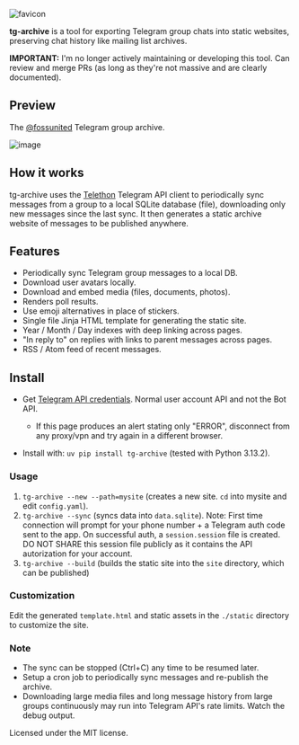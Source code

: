 
![favicon](https://user-images.githubusercontent.com/547147/111869334-eb48f100-89a4-11eb-9c0c-bc74cdee197a.png)


**tg-archive** is a tool for exporting Telegram group chats into static websites, preserving chat history like mailing list archives.

**IMPORTANT:** I'm no longer actively maintaining or developing this tool. Can review and merge PRs (as long as they're not massive and are clearly documented).

## Preview
The [@fossunited](https://tg.fossunited.org) Telegram group archive.

![image](https://user-images.githubusercontent.com/547147/111869398-44188980-89a5-11eb-936f-01d98276ba6a.png)


## How it works
tg-archive uses the [Telethon](https://github.com/LonamiWebs/Telethon) Telegram API client to periodically sync messages from a group to a local SQLite database (file), downloading only new messages since the last sync. It then generates a static archive website of messages to be published anywhere.

## Features
- Periodically sync Telegram group messages to a local DB.
- Download user avatars locally.
- Download and embed media (files, documents, photos).
- Renders poll results.
- Use emoji alternatives in place of stickers.
- Single file Jinja HTML template for generating the static site.
- Year / Month / Day indexes with deep linking across pages.
- "In reply to" on replies with links to parent messages across pages.
- RSS / Atom feed of recent messages.

## Install
- Get [Telegram API credentials](https://my.telegram.org/auth?to=apps). Normal user account API and not the Bot API.
  - If this page produces an alert stating only "ERROR", disconnect from any proxy/vpn and try again in a different browser.

- Install with: `uv pip install tg-archive` (tested with Python 3.13.2).

### Usage

1. `tg-archive --new --path=mysite` (creates a new site. `cd` into mysite and edit `config.yaml`).
1. `tg-archive --sync` (syncs data into `data.sqlite`).
  Note: First time connection will prompt for your phone number + a Telegram auth code sent to the app. On successful auth, a `session.session` file is created. DO NOT SHARE this session file publicly as it contains the API autorization for your account.
1. `tg-archive --build` (builds the static site into the `site` directory, which can be published)

### Customization
Edit the generated `template.html` and static assets in the `./static` directory to customize the site.

### Note
- The sync can be stopped (Ctrl+C) any time to be resumed later.
- Setup a cron job to periodically sync messages and re-publish the archive.
- Downloading large media files and long message history from large groups continuously may run into Telegram API's rate limits. Watch the debug output.

Licensed under the MIT license.
